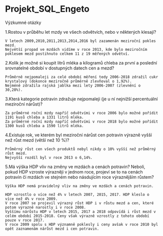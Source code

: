 # Projekt_SQL_Engeto
 
Výzkumné otázky

1.Rostou v průběhu let mzdy ve všech odvětvích, nebo v některých klesají?

	V letech 2009,2010,2011,2013,2014,2016 byl zazamenán meziroční pokles mezd.
	Největší propad ve mzdách vidíme v roce 2013, kde bylo meziročním poklesem mezd postihnuto celkem 11 z 19 měřených odvětví. 

2.Kolik je možné si koupit litrů mléka a kilogramů chleba za první a poslední srovnatelné období v dostupných datech cen a mezd?
	
	Průměrně nejpomaleji za celé období měření tedy 2006-2018 zdražil cukr krystalový (dokonce meziročně průměrně zlevňoval o 1,92%).
	Nejméně zdražila rajská jablka mezi lety 2006-2007 (zlevnění o 30,28%).
	
3.Která kategorie potravin zdražuje nejpomaleji (je u ní nejnižší percentuální meziroční nárůst)?
	
	Za průměrné roční mzdy napříč odvětvími v roce 2006 bylo možné pořídit 1191 kusů chleba a 1331 litrů mléka. 
	Za průměrné roční mzdy napříč odvětvími v roce 2018 bylo možné pořídit 1300 kusů chleba a 1590 litrů mléka.
	
4.Existuje rok, ve kterém byl meziroční nárůst cen potravin výrazně vyšší než růst mezd (větší než 10 %)?
	
	Průměrný růst cen všech produktů nebyl nikdy o 10% vyšší než průměrný růst mezd. 
	Nejvyšší rozdíl byl v roce 2013 o 6,14%.
	
5.Má výška HDP vliv na změny ve mzdách a cenách potravin? Neboli, pokud HDP vzroste výrazněji v jednom roce, projeví se to na cenách potravin či mzdách ve stejném nebo násdujícím roce výraznějším růstem?
	
	Výška HDP nemá pravidelný vliv na změny ve mzdách a cenách potravin.
	
	HDP vzrostlo o více než 4% v letech 2007, 2015, 2017. HDP kleslo o více než 4% v roce 2009. 
	V roce 2007 se projevil výrazný růst HDP i v růstu mezd a cen, které potom výrazně narostly i v roce 2008.
	Vyššímu nárůstu HDP v letech 2015, 2017 a 2018 odpovídá i růst mezd v celém období 2015-2018. Ceny však výrazně vzrostly z tohoto období pouze v roce 2017.
	V roce 2009 spolu s HDP významně poklesly i ceny avšak v roce 2010 byl opět zaznamenám nárůst mezd i cen potravin.
	